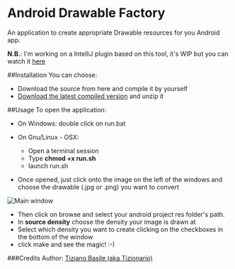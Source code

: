 Android Drawable Factory
========================
An application to create appropriate Drawable resources for you Android app.

**N.B.**: I'm working on a IntelliJ plugin based on this tool, it's WIP but you can watch it [here](https://github.com/tizionario/adf-intellijPlugin)

##Installation
You can choose:
* Download the source from here and compile it by yourself
* [Download the latest compiled version](https://drive.google.com/folderview?id=0B906HQOAIPimLUQwWXNmWkNUUTQ&usp=sharing) and unzip it

##Usage
To open the application:  

* On Windows: double click on run.bat
* On Gnu/Linux - OSX:
    * Open a terminal session
    * Type __chmod +x run.sh__
    * launch run.sh

* Once opened, just click onto the image on the left of the windows and choose the drawable (.jpg or .png) you want to convert

![Main window](https://dl.dropboxusercontent.com/u/26664675/AndroidDrawableFactory/1.png)

* Then click on browse and select your android project res folder's path.
* In **source density** choose the density your image is drawn at
* Select which density you want to create clicking on the checkboxes in the bottom of the window
* click make and see the magic! :-)


###Credits
Author: [Tiziano Basile (aka Tizionario)][G+]












[G+]: http://plus.google.com/+TizianoBasile

